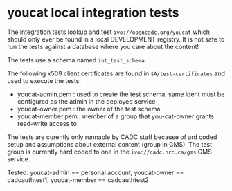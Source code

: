 # youcat local integration tests

The integration tests lookup and test `ivo://opencadc.org/youcat` which should only
ever be found in a local DEVELOPMENT registry. It is not safe to run the tests against
a database where you care about the content!

The tests use a schema named `int_test_schema`.

The following x509 client certificates are found in `$A/test-certificates` and used to 
execute the tests:
- youcat-admin.pem  : used to create the test schema, same ident must be configured as the admin in the deployed service
- youcat-owner.pem  : the owner of the test schema
- youcat-member.pem : member of a group that you-cat-owner grants read-write access to

The tests are curently only runnable by CADC staff because of ard coded setup and assumptions about external
content (group in GMS). The test group is currently hard coded to one in the `ivo://cadc.nrc.ca/gms` GMS service. 

Tested: youcat-admin == personal account, youcat-owner == cadcauthtest1, youcat-member == cadcauthtest2


